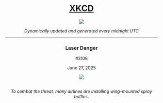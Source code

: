 
<h1 align="center"><a href="https://xkcd.com">XKCD</a></h1>
<div align="center">
    <img src="https://img.shields.io/github/last-commit/ShashashankThakur/XKCD?label=last%20updated" />
</div>

<p align="center"><i>Dynamically updated and generated every midnight UTC</i></p>
<hr>
<div align="center">
    <h3><strong>Laser Danger</strong></h3>
    <p>#3108</p>
    <p>June 27, 2025</p>
    <img src="https://imgs.xkcd.com/comics/laser_danger.png">
    <br></br>
    <p><i>To combat the threat, many airlines are installing wing-mounted spray bottles.</i></p>
</div>
